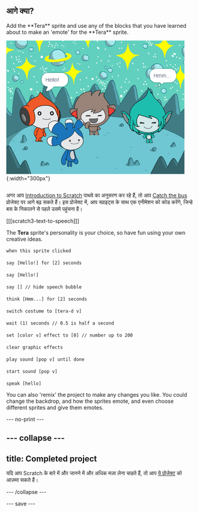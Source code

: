 ## आगे क्या?

<div style="display: flex; flex-wrap: wrap">
<div style="flex-basis: 200px; flex-grow: 1; margin-right: 15px;">
Add the **Tera** sprite and use any of the blocks that you have learned about to make an 'emote' for the **Tera** sprite.
</div>
<div>

![The Tera sprite on the Stage.](images/tera-step.png){:width="300px"}

</div>
</div>

अगर आप [Introduction to Scratch](https://projects.raspberrypi.org/hi-IN/pathways/scratch-intro) पाथवे का अनुसरण कर रहे हैं, तो आप [Catch the bus](https://projects.raspberrypi.org/hi-IN/projects/catch-the-bus) प्रोजेक्ट पर आगे बढ़ सकते हैं। इस प्रोजेक्ट में, आप स्प्राइट्स के साथ एक एनीमेशन को कोड करेंगे, जिन्हे बस के निकालने से पहले उसमे पहुंचना है।

[[[scratch3-text-to-speech]]]

The **Tera** sprite's personality is your choice, so have fun using your own creative ideas.

```blocks3
when this sprite clicked

say [Hello!] for [2] seconds

say [Hello!]

say [] // hide speech bubble

think [Hmm...] for [2] seconds

switch costume to [tera-d v]

wait (1) seconds // 0.5 is half a second

set [color v] effect to [0] // number up to 200

clear graphic effects

play sound [pop v] until done

start sound [pop v]

speak [hello]
```

You can also 'remix' the project to make any changes you like. You could change the backdrop, and how the sprites emote, and even choose different sprites and give them emotes.

--- no-print ---

--- collapse ---
---
title: Completed project
---

यदि आप Scratch के बारे में और जानने में और अधिक मज़ा लेना चाहते हैं, तो आप [ये प्रोजेक्ट](https://projects.raspberrypi.org/hi-IN/projects?software%5B%5D=scratch&curriculum%5B%5D=%201) को आज़मा सकते हैं।

--- /collapse ---

--- save ---
